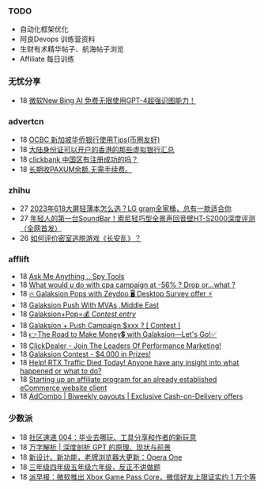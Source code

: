 ### TODO
-  自动化框架优化
-  阿良Devops 训练营资料
-  生财有术精华帖子、航海帖子浏览
-  Affiliate 每日训练

### 无忧分享
<!-- ruyo:START -->
-  18 [微软New Bing AI 免费无限使用GPT-4超强识图能力！](https://51.ruyo.net/18435.html)<!-- ruyo:END -->

### advertcn
<!-- advertcn:START -->
-  18 [OCBC 新加坡华侨银行使用Tips&lpar;币圈友好&rpar;](https://www.advertcn.com/forum.php?mod=viewthread&tid=111246)
-  18 [大陆身份证可以开户的香港的那些虚拟银行汇总](https://www.advertcn.com/forum.php?mod=viewthread&tid=111245)
-  18 [clickbank 中国区有注册成功的吗？](https://www.advertcn.com/forum.php?mod=viewthread&tid=111244)
-  18 [长期收PAXUM余额.无需手续费。](https://www.advertcn.com/forum.php?mod=viewthread&tid=111242)<!-- advertcn:END -->

### zhihu
<!-- zhihu:START -->
-  27 [2023年618大屏轻薄本怎么选？LG gram全家桶，总有一款适合你](http://zhuanlan.zhihu.com/p/632641888?utm_campaign=rss&utm_medium=rss&utm_source=rss&utm_content=title)
-  27 [年轻人的第一台SoundBar！索尼轻巧型全景声回音壁HT-S2000深度评测（全网首发）](http://zhuanlan.zhihu.com/p/630990296?utm_campaign=rss&utm_medium=rss&utm_source=rss&utm_content=title)
-  26 [如何评价密室逃脱游戏《长安乱》？](http://www.zhihu.com/question/563950552/answer/3045961312?utm_campaign=rss&utm_medium=rss&utm_source=rss&utm_content=title)<!-- zhihu:END -->

### afflift
<!-- afflift:START -->
-  18 [Ask Me Anything .. Spy Tools](https://afflift.com/f/threads/ask-me-anything-spy-tools.9343/)
-  18 [What would u do with cpa campaign at -56% ? Drop or...what ?](https://afflift.com/f/threads/what-would-u-do-with-cpa-campaign-at-56-drop-or-what.11310/)
-  18 [🔥 Galaksion Pops with Zeydoo 🖥️ Desktop Survey offer ⚡](https://afflift.com/f/threads/%F0%9F%94%A5-galaksion-pops-with-zeydoo-%F0%9F%96%A5%EF%B8%8F-desktop-survey-offer-%E2%9A%A1.11285/)
-  18 [Galaksion Push With MVAs ,Middle East](https://afflift.com/f/threads/galaksion-push-with-mvas-middle-east.11299/)
-  18 [Galaksion+Pop=💰 *Contest entry*](https://afflift.com/f/threads/galaksion-pop-%F0%9F%92%B0-contest-entry.11231/)
-  18 [Galaksion + Push Campaign $xxx ? [ Contest ]](https://afflift.com/f/threads/galaksion-push-campaign-xxx-contest.11223/)
-  18 [👉The Road to Make Money💲 with Galaksion—Let&#39;s Go!✅](https://afflift.com/f/threads/%F0%9F%91%89the-road-to-make-money%F0%9F%92%B2-with-galaksion%E2%80%94lets-go-%E2%9C%85.11303/)
-  18 [ClickDealer - Join The Leaders Of Performance Marketing!](https://afflift.com/f/threads/clickdealer-join-the-leaders-of-performance-marketing.2440/)
-  18 [Galaksion Contest - $4,000 in Prizes!](https://afflift.com/f/threads/galaksion-contest-4-000-in-prizes.11219/)
-  18 [Help! RTX Traffic Died Today! Anyone have any insight into what happened or what to do?](https://afflift.com/f/threads/help-rtx-traffic-died-today-anyone-have-any-insight-into-what-happened-or-what-to-do.10847/)
-  18 [Starting up an affiliate program for an already established eCommerce website client](https://afflift.com/f/threads/starting-up-an-affiliate-program-for-an-already-established-ecommerce-website-client.11306/)
-  18 [AdCombo | Biweekly payouts | Exclusive Cash-on-Delivery offers](https://afflift.com/f/threads/adcombo-biweekly-payouts-exclusive-cash-on-delivery-offers.3509/)<!-- afflift:END -->

### 少数派
<!-- sspai:START -->
-  18 [社区速递 004：毕业去哪玩、工具分享和作者的新玩意](https://sspai.com/post/81263)
-  18 [万字解析 | 深度剖析 GPT 的原理、现状与前景](https://sspai.com/post/81036)
-  18 [新设计、新功能，老牌浏览器大更新：Opera One](https://sspai.com/post/80970)
-  18 [三年级四年级五年级六年级，反正不讲做题](https://sspai.com/post/81086)
-  18 [派早报：微软推出 Xbox Game Pass Core，微信好友上限证实约 1 万个等](https://sspai.com/post/81243)<!-- sspai:END -->
